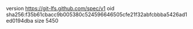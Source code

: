 version https://git-lfs.github.com/spec/v1
oid sha256:f35b61cbacc9b005380c524596646505cfe21f32abfcbbba5426ad1ed0194dba
size 5450
